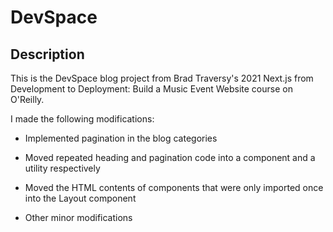# DevSpace

## Description

This is the DevSpace blog project from Brad Traversy's 2021 Next.js from Development to Deployment: Build a Music Event Website course on O'Reilly.

I made the following modifications:

- Implemented pagination in the blog categories

- Moved repeated heading and pagination code into a component and a utility respectively

- Moved the HTML contents of components that were only imported once into the Layout component

- Other minor modifications
